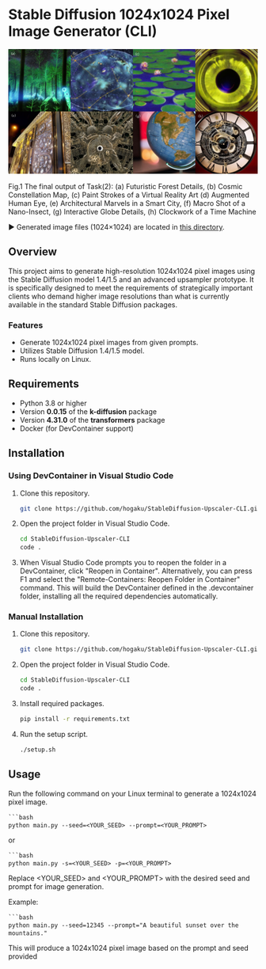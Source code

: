 # Stable Diffusion 1024x1024 Pixel Image Generator (CLI)
![Example 1](./img/upscaler.jpg)

Fig.1 The final output of Task(2): (a) Futuristic Forest Details, (b) Cosmic Constellation Map, (c) Paint Strokes of a Virtual Reality Art (d) Augmented Human Eye,  (e) Architectural Marvels in a Smart City, (f) Macro Shot of a Nano-Insect, (g) Interactive Globe Details, (h) Clockwork of a Time Machine

▶ Generated image files (1024×1024) are located in [this directory](./outputs/).
## Overview

This project aims to generate high-resolution 1024x1024 pixel images using the Stable Diffusion model 1.4/1.5 and an advanced upsampler prototype. It is specifically designed to meet the requirements of strategically important clients who demand higher image resolutions than what is currently available in the standard Stable Diffusion packages.

### Features

- Generate 1024x1024 pixel images from given prompts.
- Utilizes Stable Diffusion 1.4/1.5 model.
- Runs locally on Linux.

## Requirements

- Python 3.8 or higher
- Version **0.0.15** of the **k-diffusion** package
- Version **4.31.0** of the **transformers** package
- Docker (for DevContainer support)

## Installation

### Using DevContainer in Visual Studio Code

1. Clone this repository.
   ```bash
   git clone https://github.com/hogaku/StableDiffusion-Upscaler-CLI.git

2. Open the project folder in Visual Studio Code.
    ```bash
    cd StableDiffusion-Upscaler-CLI
    code .
3. When Visual Studio Code prompts you to reopen the folder in a DevContainer, click "Reopen in Container". Alternatively, you can press F1 and select the "Remote-Containers: Reopen Folder in Container" command.
This will build the DevContainer defined in the .devcontainer folder, installing all the required dependencies automatically.

### Manual Installation
1. Clone this repository.
   ```bash
   git clone https://github.com/hogaku/StableDiffusion-Upscaler-CLI.git

2. Open the project folder in Visual Studio Code.
    ```bash
    cd StableDiffusion-Upscaler-CLI
    code .
3. Install required packages.
   ```bash
   pip install -r requirements.txt
4. Run the setup script.
   ```bash
   ./setup.sh

## Usage
Run the following command on your Linux terminal to generate a 1024x1024 pixel image.
    
    ```bash
    python main.py --seed=<YOUR_SEED> --prompt=<YOUR_PROMPT>

or

    ```bash
    python main.py -s=<YOUR_SEED> -p=<YOUR_PROMPT>

Replace <YOUR_SEED> and <YOUR_PROMPT> with the desired seed and prompt for image generation.

Example:
    
    ```bash
    python main.py --seed=12345 --prompt="A beautiful sunset over the mountains."

This will produce a 1024x1024 pixel image based on the prompt and seed provided

